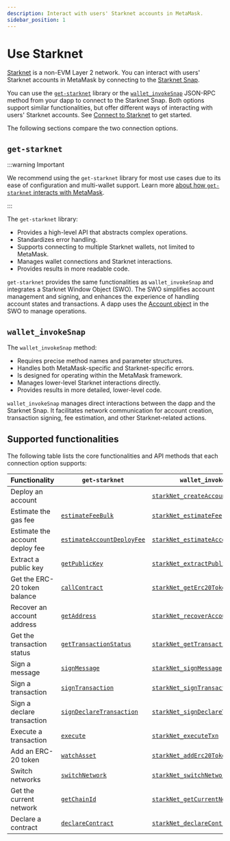 ```yaml
---
description: Interact with users' Starknet accounts in MetaMask.
sidebar_position: 1
---
```


# Use Starknet

[Starknet](https://www.starknet.io/) is a non-EVM Layer 2 network.
You can interact with users' Starknet accounts in MetaMask by connecting to the
[Starknet Snap](https://snaps.metamask.io/snap/npm/consensys/starknet-snap/).

You can use the [`get-starknet`](https://github.com/starknet-io/get-starknet) library or the
[`wallet_invokeSnap`](/snaps/reference/wallet-api-for-snaps/#wallet_invokesnap) JSON-RPC method from
your dapp to connect to the Starknet Snap.
Both options support similar functionalities, but offer different ways of interacting with users'
Starknet accounts.
See [Connect to Starknet](connect-to-starknet.md) to get started.

The following sections compare the two connection options.

## `get-starknet`

:::warning Important

We recommend using the `get-starknet` library for most use cases due to its ease of configuration
and multi-wallet support.
Learn more [about how `get-starknet` interacts with MetaMask](about-get-starknet.md).

:::

The `get-starknet` library:

- Provides a high-level API that abstracts complex operations.
- Standardizes error handling.
- Supports connecting to multiple Starknet wallets, not limited to MetaMask.
- Manages wallet connections and Starknet interactions.
- Provides results in more readable code.

`get-starknet` provides the same functionalities as `wallet_invokeSnap` and integrates a Starknet
Window Object (SWO).
The SWO simplifies account management and signing, and enhances the  experience of handling account
states and transactions.
A dapp uses the [Account object](https://starknetjs.com/docs/API/classes/Account) in the SWO to manage operations.

## `wallet_invokeSnap`

The `wallet_invokeSnap` method:

- Requires precise method names and parameter structures.
- Handles both MetaMask-specific and Starknet-specific errors.
- Is designed for operating within the MetaMask framework.
- Manages lower-level Starknet interactions directly.
- Provides results in more detailed, lower-level code.

`wallet_invokeSnap` manages direct interactions between the dapp and the Starknet Snap.
It facilitates network communication for account creation, transaction signing, fee estimation, and
other Starknet-related actions.

## Supported functionalities

The following table lists the core functionalities and API methods that each connection option supports:

| Functionality                   | `get-starknet`                                                                                                                                             | `wallet_invokeSnap`                                                                                                           |
|---------------------------------|------------------------------------------------------------------------------------------------------------------------------------------------------------|-------------------------------------------------------------------------------------------------------------------------------|
| Deploy an account               |                                                                                                                                                            | [`starkNet_createAccount`](../../../reference/non-evm-apis/starknet-snap-api.md#starknet_createaccount)                       |
| Estimate the gas fee            | [`estimateFeeBulk`](https://starknetjs.com/docs/API/classes/Account/#estimatefeebulk)                                                                      | [`starkNet_estimateFee`](../../../reference/non-evm-apis/starknet-snap-api.md#starknet_estimatefee)                           |
| Estimate the account deploy fee | [`estimateAccountDeployFee`](https://starknetjs.com/docs/API/classes/Account/#estimateaccountdeployfee)                                                    | [`starkNet_estimateAccountDeployFee`](../../../reference/non-evm-apis/starknet-snap-api.md#starknet_estimateaccountdeployfee) |
| Extract a public key            | [`getPublicKey`](https://starknetjs.com/docs/api/classes/Signer/#getpubkey)                                                                                | [`starkNet_extractPublicKey`](../../../reference/non-evm-apis/starknet-snap-api.md#starknet_extractpublickey)                 |
| Get the ERC-20 token balance    | [`callContract`](http://starknetjs.com/docs/API/classes/Provider/#callcontract)                                                                            | [`starkNet_getErc20TokenBalance`](../../../reference/non-evm-apis/starknet-snap-api.md#starknet_geterc20tokenbalance)         |
| Recover an account address      | [`getAddress`](https://github.com/starknet-io/get-starknet/blob/ff37390b25b8368ebeb5f2323e2d8826964b41ae/packages/core/src/StarknetWindowObject.ts#L95)    | [`starkNet_recoverAccounts`](../../../reference/non-evm-apis/starknet-snap-api.md#starknet_recoveraccounts)                   |
| Get the transaction status      | [`getTransactionStatus`](https://starknetjs.com/docs/API/classes/Account/#gettransactionstatus)                                                            | [`starkNet_getTransactionStatus`](../../../reference/non-evm-apis/starknet-snap-api.md#starknet_gettransactionstatus)         |
| Sign a message                  | [`signMessage`](https://starknetjs.com/docs/API/classes/Signer#signmessage)                                                                                | [`starkNet_signMessage`](../../../reference/non-evm-apis/starknet-snap-api.md#starknet_signmessage)                           |
| Sign a transaction              | [`signTransaction`](https://starknetjs.com/docs/API/classes/Signer#signtransaction)                                                                        | [`starkNet_signTransaction`](../../../reference/non-evm-apis/starknet-snap-api.md#starknet_signtransaction)                   |
| Sign a declare transaction      | [`signDeclareTransaction`](https://starknetjs.com/docs/API/classes/Signer#signdeclaretransaction)                                                          | [`starkNet_signDeclareTransaction`](../../../reference/non-evm-apis/starknet-snap-api.md#starknet_signdeclaretransaction)     |
| Execute a transaction           | [`execute`](https://starknetjs.com/docs/API/classes/Account/#execute)                                                                                      | [`starkNet_executeTxn`](../../../reference/non-evm-apis/starknet-snap-api.md#starknet_executetxn)                             |
| Add an ERC-20 token             | [`watchAsset`](https://github.com/starknet-io/get-starknet/blob/ff37390b25b8368ebeb5f2323e2d8826964b41ae/packages/core/src/StarknetWindowObject.ts#L58)    | [`starkNet_addErc20Token`](../../../reference/non-evm-apis/starknet-snap-api.md#starknet_adderc20token)                       |
| Switch networks                 | [`switchNetwork`](https://github.com/starknet-io/get-starknet/blob/ff37390b25b8368ebeb5f2323e2d8826964b41ae/packages/core/src/StarknetWindowObject.ts#L58) | [`starkNet_switchNetwork`](../../../reference/non-evm-apis/starknet-snap-api.md#starknet_switchnetwork)                       |
| Get the current network         | [`getChainId`](https://starknetjs.com/docs/API/classes/Provider#getchainid)                                                                                | [`starkNet_getCurrentNetwork`](../../../reference/non-evm-apis/starknet-snap-api.md#starknet_getcurrentnetwork)               |
| Declare a contract              | [`declareContract`](https://starknetjs.com/docs/API/classes/Account/#declarecontract)                                                                      | [`starkNet_declareContract`](../../../reference/non-evm-apis/starknet-snap-api.md#starknet_declarecontract)                   |
